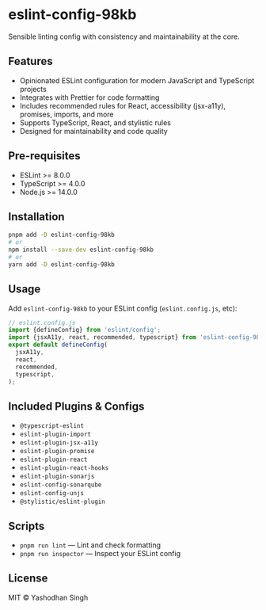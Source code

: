 # eslint-config-98kb

Sensible linting config with consistency and maintainability at the core.

## Features

- Opinionated ESLint configuration for modern JavaScript and TypeScript projects
- Integrates with Prettier for code formatting
- Includes recommended rules for React, accessibility (jsx-a11y), promises, imports, and more
- Supports TypeScript, React, and stylistic rules
- Designed for maintainability and code quality

## Pre-requisites

- ESLint >= 8.0.0
- TypeScript >= 4.0.0
- Node.js >= 14.0.0

## Installation

```sh
pnpm add -D eslint-config-98kb
# or
npm install --save-dev eslint-config-98kb
# or
yarn add -D eslint-config-98kb
```

## Usage

Add `eslint-config-98kb` to your ESLint config (`eslint.config.js`, etc):

```js
// eslint.config.js
import {defineConfig} from 'eslint/config';
import {jsxA11y, react, recommended, typescript} from 'eslint-config-98kb';
export default defineConfig(
  jsxA11y,
  react,
  recommended,
  typescript,
);
```

## Included Plugins & Configs

- `@typescript-eslint`
- `eslint-plugin-import`
- `eslint-plugin-jsx-a11y`
- `eslint-plugin-promise`
- `eslint-plugin-react`
- `eslint-plugin-react-hooks`
- `eslint-plugin-sonarjs`
- `eslint-config-sonarqube`
- `eslint-config-unjs`
- `@stylistic/eslint-plugin`

## Scripts

- `pnpm run lint` — Lint and check formatting
- `pnpm run inspector` — Inspect your ESLint config

## License

MIT © Yashodhan Singh
